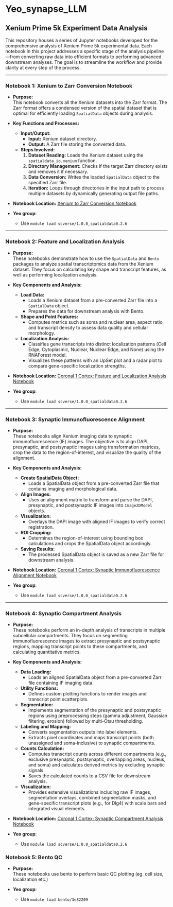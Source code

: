 # Yeo_synapse_LLM

## Xenium Prime 5k Experiment Data Analysis

This repository houses a series of Jupyter notebooks developed for the comprehensive analysis of Xenium Prime 5k experimental data. Each notebook in this project addresses a specific stage of the analysis pipeline—from converting raw data into efficient formats to performing advanced downstream analyses. The goal is to streamline the workflow and provide clarity at every step of the process.

---

### Notebook 1: Xenium to Zarr Conversion Notebook

- **Purpose:**  
  This notebook converts all the Xenium datasets into the Zarr format. The Zarr format offers a condensed version of the spatial dataset that is optimal for efficiently loading `SpatialData` objects during analysis.

- **Key Functions and Processes:**  
  - **Input/Output:**  
    - **Input:** Xenium dataset directory.  
    - **Output:** A Zarr file storing the converted data.
  - **Steps Involved:**  
    1. **Dataset Reading:** Loads the Xenium dataset using the `spatialdata_io.xenium` function.
    2. **Directory Management:** Checks if the target Zarr directory exists and removes it if necessary.
    3. **Data Conversion:** Writes the loaded `SpatialData` object to the specified Zarr file.
    4. **Iteration:** Loops through directories in the input path to process multiple datasets by dynamically generating output file paths.

- **Notebook Location:** [Xenium to Zarr Conversion Notebook](./analysis/Dylan/preprocess/xenium_to_sdata.ipynb)

- **Yeo group**:
  - Use `module load scverse/1.0.0_spatialdata0.2.6`
---

### Notebook 2: Feature and Localization Analysis

- **Purpose:**  
  These notebooks demonstrate how to use the `SpatialData` and `Bento` packages to analyze spatial transcriptomics data from the Xenium dataset. They focus on calculating key shape and transcript features, as well as performing localization analysis.

- **Key Components and Analysis:**  
  - **Load Data:**  
    - Loads a Xenium dataset from a pre-converted Zarr file into a `SpatialData` object.
    - Prepares the data for downstream analysis with Bento.
  - **Shape and Point Features:**  
    - Computes metrics such as soma and nuclear area, aspect ratio, and transcript density to assess data quality and cellular morphology.
  - **Localization Analysis:**  
    - Classifies gene transcripts into distinct localization patterns (Cell Edge, Cytoplasmic, Nuclear, Nuclear Edge, and None) using the RNAForest model.
    - Visualizes these patterns with an UpSet plot and a radar plot to compare gene-specific localization strengths.

- **Notebook Location:** [Coronal 1 Cortex: Feature and Localization Analysis Notebook](./analysis/Dylan/bento_analysis/coronal1_cortex_localization_analysis.ipynb)

- **Yeo group**:
  - Use `module load scverse/1.0.0_spatialdata0.2.6`
---

### Notebook 3: Synaptic Immunofluorescence Alignment

- **Purpose:**  
  These notebooks align Xenium imaging data to synaptic immunofluorescence (IF) images. The objective is to align DAPI, presynaptic, and postsynaptic images using transformation matrices, crop the data to the region-of-interest, and visualize the quality of the alignment.

- **Key Components and Analysis:**  
  - **Create SpatialData Object:**  
    - Loads a SpatialData object from a pre-converted Zarr file that contains imaging and morphological data.
  - **Align Images:**  
    - Uses an alignment matrix to transform and parse the DAPI, presynaptic, and postsynaptic IF images into `Image2DModel` objects.
  - **Visualization:**  
    - Overlays the DAPI image with aligned IF images to verify correct registration.
  - **ROI Cropping:**  
    - Determines the region-of-interest using bounding box calculations and crops the SpatialData object accordingly.
  - **Saving Results:**  
    - The processed SpatialData object is saved as a new Zarr file for downstream analysis.

- **Notebook Location:** [Coronal 1 Cortex: Synaptic Immunofluorescence Alignment Notebook](./analysis/Dylan/alignment/coronal1_cortex_alignment.ipynb)

- **Yeo group**:
  - Use `module load scverse/1.0.0_spatialdata0.2.6`
---

### Notebook 4: Synaptic Compartment Analysis

- **Purpose:**  
  These notebooks perform an in-depth analysis of transcripts in multiple subcellular compartments. They focus on segmenting immunofluorescence images to extract presynaptic and postsynaptic regions, mapping transcript points to these compartments, and calculating quantitative metrics.

- **Key Components and Analysis:**  
  - **Data Loading:**  
    - Loads an aligned SpatialData object from a pre-converted Zarr file containing IF imaging data.
  - **Utility Functions:**  
    - Defines custom plotting functions to render images and transcript point scatterplots.
  - **Segmentation:**  
    - Implements segmentation of the presynaptic and postsynaptic regions using preprocessing steps (gamma adjustment, Gaussian filtering, erosion) followed by multi-Otsu thresholding.
  - **Labeling and Mapping:**  
    - Converts segmentation outputs into label elements.
    - Extracts pixel coordinates and maps transcript points (both unassigned and soma-inclusive) to synaptic compartments.
  - **Counts Calculation:**  
    - Computes transcript counts across different compartments (e.g., exclusive presynaptic, postsynaptic, overlapping areas, nucleus, and soma) and calculates derived metrics by excluding synaptic signals.
    - Saves the calculated counts to a CSV file for downstream analysis.
  - **Visualization:**  
    - Provides extensive visualizations including raw IF images, segmentation overlays, combined segmentation masks, and gene-specific transcript plots (e.g., for Dlg4) with scale bars and integrated visual elements.

- **Notebook Location:** [Coronal 1 Cortex: Synaptic Compartment Analysis Notebook](./analysis/Dylan/analysis/coronal1_cortex_analysis.ipynb)

- **Yeo group**:
  - Use `module load scverse/1.0.0_spatialdata0.2.6`
 
### Notebook 5: Bento QC

- **Purpose:**  
  These notebooks use bento to perform basic QC plotting (eg. cell size, localization etc.)

- **Yeo group**:
  - Use `module load bento/3e82209`